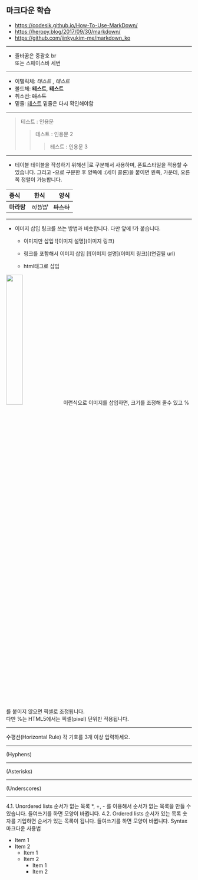 ## 마크다운 학습 
- https://codesik.github.io/How-To-Use-MarkDown/
- https://heropy.blog/2017/09/30/markdown/
- https://github.com/jinkyukim-me/markdown_ko

---
- 줄바꿈은 중괄호 br <br> 또는 스페이스바 세번
---
- 이탤릭체: *테스트* , _테스트_
- 볼드체: **테스트**, __테스트__
- 취소선: ~~테스트~~
- 밑줄: <u>테스트</u> 밑줄은 다시 확인해야함
---
> 테스트 : 인용문 
>> 테스트 : 인용문 2 
>>> 테스트 : 인용문 3

---
- 테이블
테이블을 작성하기 위해선 |로 구분해서 사용하며, 폰트스타일을 적용할 수 있습니다.
그리고 -으로 구분한 후 양쪽에 :(세미 콜론)을 붙이면 왼쪽, 가운데, 오른쪽 정렬이 가능합니다.

| 중식 | 한식 | 양식 |
|:----------|:----------:|----------:|
| **마라탕** | *비빔밥* | ~~파스타~~ |

---
- 이미지 삽입
링크를 쓰는 방법과 비슷합니다. 다만 앞에 !가 붙습니다.

  * 이미지만 삽입
![이미지 설명](이미지 링크)

  * 링크를 포함해서 이미지 삽입
[![이미지 설명](이미지 링크)](연결될 url)

  * html태그로 삽입 <br>
<img src = "http://image.dongascience.com/Photo/2019/09/d2468576cecf1313437de5a883bfa2ed.jpg" width = "30%" height = "30%" >
이런식으로 이미지를 삽입하면, 크기를 조정해 줄수 있고 %를 붙이지 않으면 픽셀로 조정됩니다.<br> 
다만 %는 HTML5에서는 픽셀(pixel) 단위만 적용됩니다.

---
수평선(Horizontal Rule)
각 기호를 3개 이상 입력하세요.

---
(Hyphens)

***
(Asterisks)

___
(Underscores)

---

4.1. Unordered lists 순서가 없는 목록
*, +, - 를 이용해서 순서가 없는 목록을 만들 수 있습니다.
들여쓰기를 하면 모양이 바뀝니다.
4.2. Ordered lists 순서가 있는 목록
숫자를 기입하면 순서가 있는 목록이 됩니다.
들여쓰기를 하면 모양이 바뀝니다.
Syntax 마크다운 사용법
* Item 1
* Item 2
  * Item 1
  * Item 2
    * Item 1
    * Item 2
